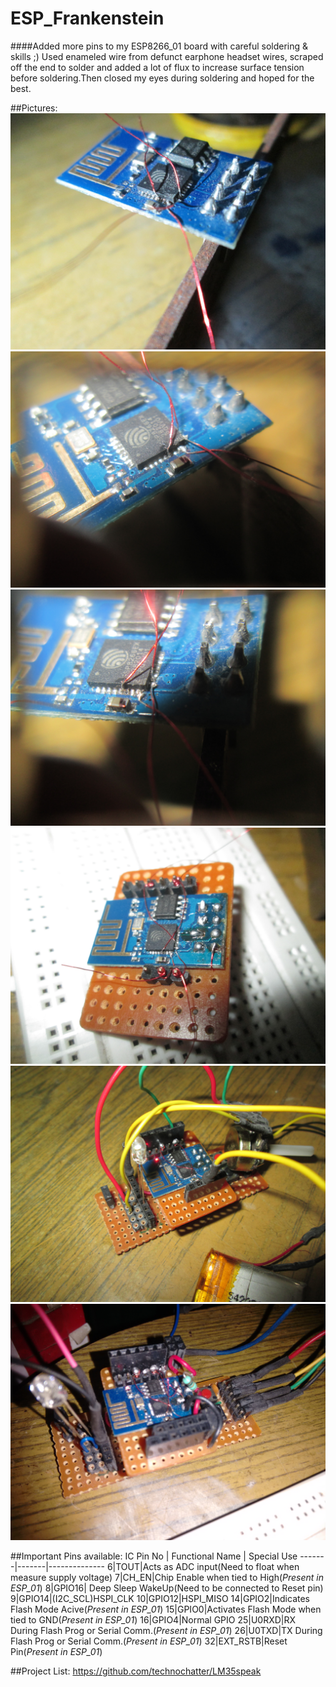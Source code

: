 # ESP_Frankenstein
####Added more pins to my ESP8266_01 board with careful soldering & skills ;)
Used enameled wire from defunct earphone headset wires, scraped off the end to solder and added a lot of flux to increase surface tension before soldering.Then closed my eyes during soldering and hoped for the best.

##Pictures:
![image](https://raw.githubusercontent.com/technochatter/ESP_Frankenstein/master/pics/IMG_5076.JPG?raw=true)
![image](https://github.com/technochatter/ESP_Frankenstein/blob/master/pics/IMG_5101.JPG?raw=true)
![image](https://github.com/technochatter/ESP_Frankenstein/blob/master/pics/IMG_5108.JPG?raw=true)
![image](https://github.com/technochatter/ESP_Frankenstein/blob/master/pics/IMG_5112.JPG?raw=true)
![image](https://github.com/technochatter/ESP_Frankenstein/blob/master/pics/IMG_5118.JPG?raw=true)
![image](https://github.com/technochatter/ESP_Frankenstein/blob/master/pics/IMG_20160327_061152390.jpg?raw=true)

##Important Pins available:
IC Pin No | Functional Name | Special Use
-------|-------|--------------
6|TOUT|Acts as ADC input(Need to float when measure supply voltage)
7|CH_EN|Chip Enable when tied to High(*Present in ESP_01*)
8|GPIO16| Deep Sleep WakeUp(Need to be connected to Reset pin)
9|GPIO14|(I2C_SCL)HSPI_CLK
10|GPIO12|HSPI_MISO
14|GPIO2|Indicates Flash Mode Acive(*Present in ESP_01*)
15|GPIO0|Activates Flash Mode when tied to GND(*Present in ESP_01*)
16|GPIO4|Normal GPIO
25|U0RXD|RX During Flash Prog or Serial Comm.(*Present in ESP_01*)
26|U0TXD|TX During Flash Prog or Serial Comm.(*Present in ESP_01*)
32|EXT_RSTB|Reset Pin(*Present in ESP_01*)




##Project List:
https://github.com/technochatter/LM35speak
